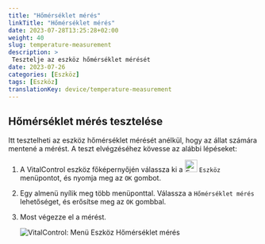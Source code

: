 ```yaml
---
title: "Hőmérséklet mérés"
linkTitle: "Hőmérséklet mérés"
date: 2023-07-28T13:25:28+02:00
weight: 40
slug: temperature-measurement
description: >
 Tesztelje az eszköz hőmérséklet mérését
date: 2023-07-26
categories: [Eszköz]
tags: [Eszköz]
translationKey: device/temperature-measurement
---
```

## Hőmérséklet mérés tesztelése

Itt tesztelheti az eszköz hőmérséklet mérését anélkül, hogy az állat számára mentené a mérést. A teszt elvégzéséhez kövesse az alábbi lépéseket:

1. A VitalControl eszköz főképernyőjén válassza ki a <img src="/icons/device.svg" width="25" align="bottom" alt="Eszköz" /> `Eszköz` menüpontot, és nyomja meg az `OK` gombot.

2. Egy almenü nyílik meg több menüponttal. Válassza a `Hőmérséklet mérés` lehetőséget, és erősítse meg az `OK` gombbal.

3. Most végezze el a mérést.

   ![VitalControl: Menü Eszköz Hőmérséklet mérés](../images/temperature.png "Hőmérséklet mérés tesztelése")

